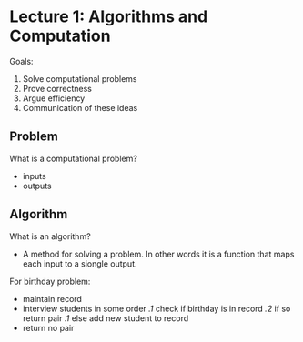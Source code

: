 # Lecture 1: Algorithms and Computation

Goals:

1.  Solve computational problems
2.  Prove correctness
3.  Argue efficiency
4.  Communication of these ideas

## Problem

What is a computational problem? 
* inputs 
* outputs

## Algorithm

What is an algorithm? 
* A method for solving a problem. In other words it is a function that maps each input to a siongle output.

For birthday problem:
* maintain record 
* interview students in some order 
*.1* check if birthday is in record
*.2* if so return pair 
*.1* else add new student to record
* return no pair


